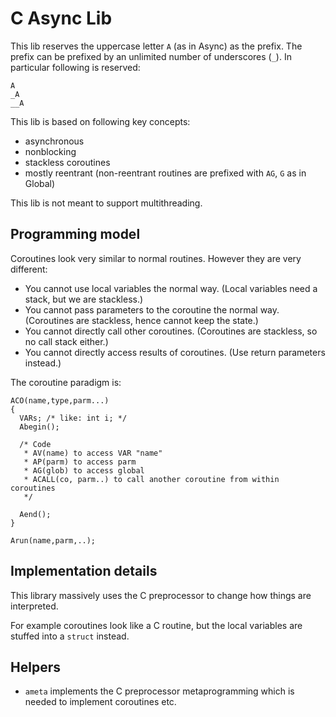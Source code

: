 # C Async Lib

This lib reserves the uppercase letter `A` (as in Async) as the prefix.
The prefix can be prefixed by an unlimited number of underscores (`_`).
In particular following is reserved:

	A
	_A
	__A

This lib is based on following key concepts:

- asynchronous
- nonblocking
- stackless coroutines
- mostly reentrant (non-reentrant routines are prefixed with `AG`, `G` as in Global)

This lib is not meant to support multithreading.


## Programming model

Coroutines look very similar to normal routines.  However they are very different:

- You cannot use local variables the normal way.  (Local variables need a stack, but we are stackless.)
- You cannot pass parameters to the coroutine the normal way.  (Coroutines are stackless, hence cannot keep the state.)
- You cannot directly call other coroutines.  (Coroutines are stackless, so no call stack either.)
- You cannot directly access results of coroutines.  (Use return parameters instead.)

The coroutine paradigm is:

	ACO(name,type,parm...)
	{
	  VARs;	/* like: int i;	*/
	  Abegin();

	  /* Code
	   * AV(name) to access VAR "name"
	   * AP(parm) to access parm
	   * AG(glob) to access global
	   * ACALL(co, parm..) to call another coroutine from within coroutines
	   */

	  Aend();
	}

	Arun(name,parm,..);

## Implementation details

This library massively uses the C preprocessor to change how things are interpreted.

For example coroutines look like a C routine, but the local variables are stuffed into a `struct` instead.


## Helpers

- `ameta` implements the C preprocessor metaprogramming which is needed to implement coroutines etc.


